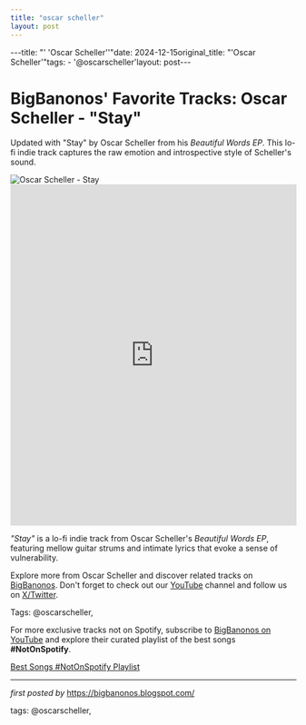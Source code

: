 ```yaml
---
title: "oscar scheller"
layout: post
---
```

---title: "' 'Oscar Scheller''"date: 2024-12-15original_title: "'Oscar Scheller'"tags:  - '@oscarscheller'layout: post---<!-- Post Title --><h1 >BigBanonos' Favorite Tracks: Oscar Scheller - "Stay"</h1> <!-- Introductory Text --><p >Updated with "Stay" by Oscar Scheller from his *Beautiful Words EP*. This lo-fi indie track captures the raw emotion and introspective style of Scheller's sound.</p> <!-- Featured Image --><div > <img src="https://i.scdn.co/image/ab677762000056b8dbdc26f627a66b09c18949e5" alt="Oscar Scheller - Stay" /></div> <!-- YouTube Video Embed --><div > <iframe width="100%" height="601" src="https://www.youtube.com/embed/4AbQtUCCKwM" title="Stay" frameborder="0" allow="accelerometer; autoplay; clipboard-write; encrypted-media; gyroscope; picture-in-picture; web-share" referrerpolicy="strict-origin-when-cross-origin" allowfullscreen></iframe></div> <!-- Song Information --><div > <p><em>"Stay"</em> is a lo-fi indie track from Oscar Scheller's *Beautiful Words EP*, featuring mellow guitar strums and intimate lyrics that evoke a sense of vulnerability.</p></div> <!-- Footer Links --><div > <p>Explore more from Oscar Scheller and discover related tracks on <a href="https://bigbanonos.blogspot.com/" target="_blank">BigBanonos</a>. Don't forget to check out our <a href="https://www.youtube.com/@BigBanonos" target="_blank">YouTube</a> channel and follow us on <a href="https://x.com/bigbanonos" target="_blank">X/Twitter</a>.</p></div> <!-- Tags --><p >Tags: @oscarscheller,</p><!--Subscribe and Playlist Links--><div>    <p>For more exclusive tracks not on Spotify, subscribe to <a href="https://www.youtube.com/@BigBanonos" target="_blank">BigBanonos on YouTube</a> and explore their curated playlist of the best songs <strong>#NotOnSpotify</strong>.</p>    <p><a href="https://www.youtube.com/playlist?list=PLtuNtuTatqI0kFahUCbtbfenC_ET5O_tr" target="_blank">Best Songs #NotOnSpotify Playlist<br /></a></p></div><hr /><p><em>first posted by</em> <a href="https://bigbanonos.blogspot.com/" rel="noopener" target="_new">https://bigbanonos.blogspot.com/</a></p><p>tags: @oscarscheller,</p>